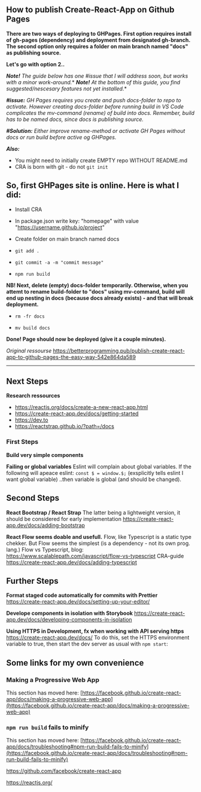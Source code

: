 ## How to publish Create-React-App on Github Pages ##

**There are two ways of deploying to GHPages.
First option requires install of gh-pages (dependency) and deployment from designated gh-branch. The second option only requires a folder on main branch named "docs" as publishing source.**

**Let's go with option 2..**


***Note!** *The guide below has one #issue that I will address soon, but works with a minor work-around.***
***Note!** *At the bottom of this guide, you find suggested/nescesary features not yet installed.*** 

***#issue:** GH Pages requires you create and push docs-folder to repo to activate. However creating docs-folder before running build in VS Code complicates the mv-command (rename) of build into docs. Remember, build has to be named docs, since docs is publishing source.*

***#Solution:** Either improve rename-method or activate GH Pages without docs or run build before active og GHPages.*

***Also:*** 
- You might need to initially create EMPTY repo WITHOUT README.md 
- CRA is born with git - do not `git init`

## So, first GHPages site is online. Here is what I did:

- Install CRA

- In package.json write key: "homepage" with value "https://username.github.io/project"

- Create folder on main branch named docs

- `git add .`

- `git commit -a -m "commit message"`

- `npm run build`

**NB! Next, delete (empty) docs-folder temporarily. Otherwise, when you attemt to rename build-folder to "docs" using mv-command, build will end up nesting in docs (because docs already exists) - and that will break deployment.**

- `rm -fr docs`

- `mv build docs`

**Done! Page should now be deployed (give it a couple minutes).**

*Original ressourse* https://betterprogramming.pub/publish-create-react-app-to-github-pages-the-easy-way-542e864da589

---


## Next Steps

**Research ressources**
- https://reactjs.org/docs/create-a-new-react-app.html
- https://create-react-app.dev/docs/getting-started
- https://dev.to
- https://reactstrap.github.io/?path=/docs


### First Steps

**Build very simple components**


**Failing or global variables**
Eslint will complain about global variables. If the following will apeace eslint:
`const $ = window.$;`   (exsplicitly tells eslint I want global variable)
..then variable is global (and should be changed).


## Second Steps

**React Bootstrap / React Strap**
The latter being a lightweight version, it should be considered for early implementation
https://create-react-app.dev/docs/adding-bootstrap

**React Flow seems doable and usefull.**
Flow, like Typescript is a static type chekker. But Flow seems the simplest (is a dependency - not its own prog. lang.)
Flow vs Typescript, blog:
https://www.scalablepath.com/javascript/flow-vs-typescript
CRA-guide
https://create-react-app.dev/docs/adding-typescript




## Further Steps

**Format staged code automatically for commits with Prettier**
https://create-react-app.dev/docs/setting-up-your-editor/


**Develope components in isolation with Storybook**
https://create-react-app.dev/docs/developing-components-in-isolation


**Using HTTPS in Development, fx when working with API serving https**
https://create-react-app.dev/docs/
To do this, set the HTTPS environment variable to true, then start the dev server as usual with `npm start`:


## Some links for my own convenience


### Making a Progressive Web App
This section has moved here: [https://facebook.github.io/create-react-app/docs/making-a-progressive-web-app](https://facebook.github.io/create-react-app/docs/making-a-progressive-web-app)

### `npm run build` fails to minify
This section has moved here: [https://facebook.github.io/create-react-app/docs/troubleshooting#npm-run-build-fails-to-minify](https://facebook.github.io/create-react-app/docs/troubleshooting#npm-run-build-fails-to-minify)



https://github.com/facebook/create-react-app

https://reactjs.org/
